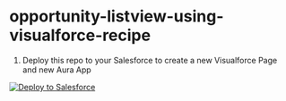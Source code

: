 # opportunity-listview-using-visualforce-recipe

1. Deploy this repo to your Salesforce to create a new Visualforce Page and new Aura App
<a href="https://githubsfdeploy.herokuapp.com">
  <img alt="Deploy to Salesforce"
       src="https://raw.githubusercontent.com/afawcett/githubsfdeploy/master/deploy.png">
</a>
